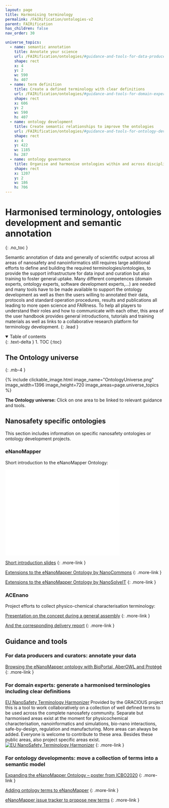 ```yaml
---
layout: page
title: Harmonising terminology
permalink: /FAIRification/ontologies-v2
parent: FAIRification
has_children: false
nav_order: 30

universe_topics:
  - name: semantic annotation
    title: Annotate your science
    url: /FAIRification/ontologies/#guidance-and-tools-for-data-producers-and-curators-annotate-your-data
    shape: rect
    x: 4
    y: 2
    w: 590
    h: 407
  - name: term definition
    title: Create a defined terminology with clear definitions
    url: /FAIRification/ontologies/#guidance-and-tools-for-domain-experts-generate-a-harmonised-terminologies-including-clear-definitions
    shape: rect
    x: 606
    y: 2
    w: 590
    h: 407
  - name: ontology development
    title: Create semantic relationships to improve the ontologies
    url: /FAIRification/ontologies/#guidance-and-tools-for-ontology-developments-move-a-collection-of-terms-into-a-semantic-model
    shape: rect
    x: 4
    y: 422
    w: 1185
    h: 287
  - name: ontology governance
    title: Organise and harmonise ontologies within and across disciplines (to be established)
    shape: rect
    x: 1207
    y: 2
    w: 186
    h: 706
---
```


# Harmonised terminology, ontologies development and semantic annotation
{: .no_toc }

Semantic annotation of data and generally of scientific output across all areas of nanosafety and nanoinformatics still requires large additional efforts to define and building the required terminologies/ontologies, to provide the support infrastructure for data input and curation but also training to foster general uptake. Many different competences (domain experts, ontology experts, software development experts,...) are needed and many tools have to be made available to support the ontology development as well as then the users willing to annotated their data, protocols and standard operation procedures, results and publications all leading to more open science and FAIRness. To help all players to understand their roles and how to communicate with each other, this area of the user handbook provides general introductions, tutorials and training materials as well as links to a collaborative research platform for terminology development. 
{: .lead }

<details open markdown="block">
  <summary>
    Table of contents
  </summary>
  {: .text-delta }
1. TOC
{:toc}
</details>

## The Ontology universe
{: .mb-4 }

{% include clickable_image.html image_name="OntologyUniverse.png" image_width=1396 image_height=720 image_areas=page.universe_topics %}

**The Ontology universe:** Click on one area to be linked to relevant guidance and tools.

## Nanosafety specific ontologies

This section includes information on specific nanosafety ontologies or ontology development projects.
### eNanoMapper
Short introduction to the eNanoMapper Ontology:
<iframe width="364" height="273" src="//www.youtube.com/embed/rVIc_fr5R1Y" frameborder="0" allowfullscreen="allowfullscreen">&nbsp;</iframe>

[Short introduction slides]({{site.baseurl}}/presentations/How_The_eNanoMapper_Ontology_Works.pdf)
{: .more-link }

[Extensions to the eNanoMapper Ontology by NanoCommons](https://zenodo.org/record/3601620#.YSipJY4zaUm)
{: .more-link }

[Extensions to the eNanoMapper Ontology by NanoSolveIT]()
{: .more-link }


### ACEnano
Project efforts to collect physico-chemical characterisation terminology:

[Presentation on the concept during a general assembly]({{site.baseurl}}/presentations/ACEnano-WP4-Ontologies.pdf)
{: .more-link }

[And the corresponding delivery report](https://zenodo.org/record/3753040#.YSi2Go4zaUk)
{: .more-link }

## Guidance and tools

### For data producers and curators: annotate your data

[Browsing the eNanoMapper ontology with BioPortal, AberOWL and Protégé](https://enanomapper.github.io/tutorials/BrowseOntology/Tutorial%20browsing%20eNM%20ontology.html)
{: .more-link }

### For domain experts: generate a harmonised terminologies including clear definitions

[EU NanoSafety Terminology Harmonizer](https://terminology-harmonizer.greendecision.eu/)
Provided by the GRACIOUS project this is a tool to work collaboratively on a collection of well defined terms to be used across the complete nanosafety community. Separate but harmonised areas exist at the moment for physicochemical characterisation, nanoinformatics and simulations, bio-nano interactions, safe-by-design, regulation and manufacturing. More areas can always be added. Everyone is welcome to contribute to these area. Besides these public areas, also project specific areas exist.
[![EU NanoSafety Terminology Harmonizer]({{site.baseurl}}/images/terminology-harmonizer.jpg)](https://terminology-harmonizer.greendecision.eu/)
{: .more-link }


### For ontology developments: move a collection of terms into a semantic model

[Expanding the eNanoMapper Ontology – poster from ICBO2020](https://zenodo.org/record/4032809#.YSi-JI4zaUm)
{: .more-link }

[Adding ontology terms to eNanoMapper](https://enanomapper.github.io/tutorials/Added%20ontology%20terms/README.html)
{: .more-link }

[eNanoMapper issue tracker to propose new terms](https://github.com/enanomapper/ontologies/issues)
{: .more-link }
